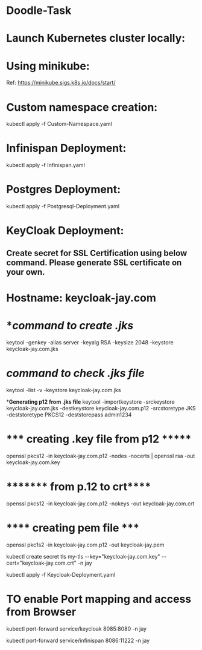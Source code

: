 # Doodle-Task

# Launch Kubernetes cluster locally:

# Using minikube: 
Ref: https://minikube.sigs.k8s.io/docs/start/


# Custom namespace creation:
kubectl apply -f Custom-Namespace.yaml


# Infinispan Deployment:
kubectl apply -f Infinispan.yaml

# Postgres Deployment:
kubectl apply -f Postgresql-Deployment.yaml


# KeyCloak Deployment:

## Create secret for SSL Certification using below command. Please generate SSL certificate on your own.

# Hostname: keycloak-jay.com

# ****command to create .jks***
keytool -genkey -alias server -keyalg RSA -keysize 2048 -keystore keycloak-jay.com.jks

# *****command to check .jks file*****
keytool -list -v -keystore keycloak-jay.com.jks

*****Generating p12 from .jks file****
keytool -importkeystore -srckeystore keycloak-jay.com.jks -destkeystore keycloak-jay.com.p12 -srcstoretype JKS -deststoretype PKCS12 -deststorepass admin1234

# *** creating .key file from p12 *****
openssl pkcs12 -in keycloak-jay.com.p12 -nodes -nocerts | openssl rsa -out keycloak-jay.com.key


# ******* from p.12 to crt****
openssl pkcs12 -in keycloak-jay.com.p12 -nokeys -out keycloak-jay.com.crt

# **** creating pem file ***
openssl pkc1s2  -in keycloak-jay.com.p12 -out keycloak-jay.pem


kubectl create secret tls my-tls --key="keycloak-jay.com.key" --cert="keycloak-jay.com.crt" -n jay

kubectl apply -f Keycloak-Deployment.yaml

# TO enable Port mapping and access from Browser


kubectl port-forward service/keycloak 8085:8080 -n jay

kubectl port-forward service/infinispan 8086:11222 -n jay

